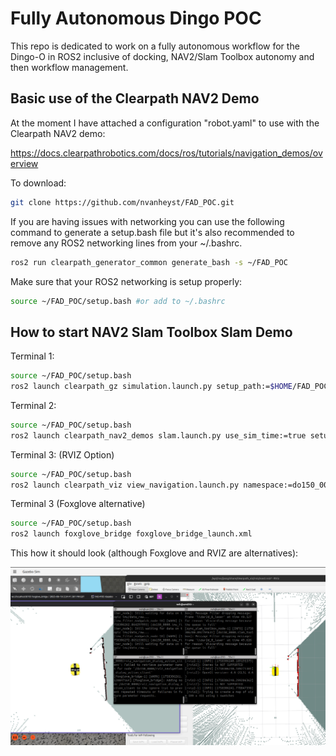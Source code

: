 # Fully Autonomous Dingo POC 

This repo is dedicated to work on a fully autonomous workflow for the Dingo-O in ROS2 inclusive of docking, NAV2/Slam Toolbox autonomy and then workflow management. 


## Basic use of the Clearpath NAV2 Demo

At the moment I have attached a configuration "robot.yaml" to use with the Clearpath NAV2 demo:

https://docs.clearpathrobotics.com/docs/ros/tutorials/navigation_demos/overview

To download:

```bash
git clone https://github.com/nvanheyst/FAD_POC.git
```


If you are having issues with networking you can use the following command to generate a setup.bash file but it's also recommended to remove any ROS2 networking lines from your ~/.bashrc. 

```bash
ros2 run clearpath_generator_common generate_bash -s ~/FAD_POC
```

Make sure that your ROS2 networking is setup properly:

```bash
source ~/FAD_POC/setup.bash #or add to ~/.bashrc
```

## How to start NAV2 Slam Toolbox Slam Demo

Terminal 1:

```bash
source ~/FAD_POC/setup.bash
ros2 launch clearpath_gz simulation.launch.py setup_path:=$HOME/FAD_POC
```

Terminal 2: 
```bash
source ~/FAD_POC/setup.bash
ros2 launch clearpath_nav2_demos slam.launch.py use_sim_time:=true setup_path:=$HOME/FAD_POC
```

Terminal 3: (RVIZ Option)
```bash
source ~/FAD_POC/setup.bash
ros2 launch clearpath_viz view_navigation.launch.py namespace:=do150_0000 use_sim_time:=true
```

Terminal 3 (Foxglove alternative)
```bash
source ~/FAD_POC/setup.bash
ros2 launch foxglove_bridge foxglove_bridge_launch.xml 
```

This how it should look (although Foxglove and RVIZ are alternatives):

![alt text](image.png)
